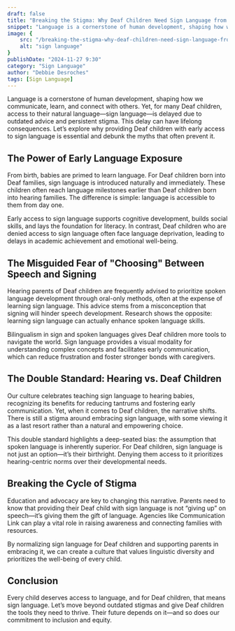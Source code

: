 ```yaml
---
draft: false
title: "Breaking the Stigma: Why Deaf Children Need Sign Language from the Start"
snippet: "Language is a cornerstone of human development, shaping how we communicate, learn, and connect with others. Yet, for many Deaf children, access to their natural language—sign language—is delayed due to outdated advice and persistent stigma. This delay can have lifelong consequences. Let’s explore why providing Deaf children with early access to sign language is essential and debunk the myths that often prevent it."
image: {
    src: "/breaking-the-stigma-why-deaf-children-need-sign-language-from-the-start.jpg",
    alt: "sign language"
}
publishDate: "2024-11-27 9:30"
category: "Sign Language"
author: "Debbie Desroches"
tags: [Sign Language]
---
```

Language is a cornerstone of human development, shaping how we communicate, learn, and connect with others. Yet, for many Deaf children, access to their natural language—sign language—is delayed due to outdated advice and persistent stigma. This delay can have lifelong consequences. Let’s explore why providing Deaf children with early access to sign language is essential and debunk the myths that often prevent it.

## The Power of Early Language Exposure

From birth, babies are primed to learn language. For Deaf children born into Deaf families, sign language is introduced naturally and immediately. These children often reach language milestones earlier than Deaf children born into hearing families. The difference is simple: language is accessible to them from day one.

Early access to sign language supports cognitive development, builds social skills, and lays the foundation for literacy. In contrast, Deaf children who are denied access to sign language often face language deprivation, leading to delays in academic achievement and emotional well-being.

## The Misguided Fear of "Choosing" Between Speech and Signing

Hearing parents of Deaf children are frequently advised to prioritize spoken language development through oral-only methods, often at the expense of learning sign language. This advice stems from a misconception that signing will hinder speech development. Research shows the opposite: learning sign language can actually enhance spoken language skills.

Bilingualism in sign and spoken languages gives Deaf children more tools to navigate the world. Sign language provides a visual modality for understanding complex concepts and facilitates early communication, which can reduce frustration and foster stronger bonds with caregivers.

## The Double Standard: Hearing vs. Deaf Children

Our culture celebrates teaching sign language to hearing babies, recognizing its benefits for reducing tantrums and fostering early communication. Yet, when it comes to Deaf children, the narrative shifts. There is still a stigma around embracing sign language, with some viewing it as a last resort rather than a natural and empowering choice.

This double standard highlights a deep-seated bias: the assumption that spoken language is inherently superior. For Deaf children, sign language is not just an option—it’s their birthright. Denying them access to it prioritizes hearing-centric norms over their developmental needs.

## Breaking the Cycle of Stigma

Education and advocacy are key to changing this narrative. Parents need to know that providing their Deaf child with sign language is not “giving up” on speech—it’s giving them the gift of language. Agencies like Communication Link can play a vital role in raising awareness and connecting families with resources.

By normalizing sign language for Deaf children and supporting parents in embracing it, we can create a culture that values linguistic diversity and prioritizes the well-being of every child.

## Conclusion

Every child deserves access to language, and for Deaf children, that means sign language. Let’s move beyond outdated stigmas and give Deaf children the tools they need to thrive. Their future depends on it—and so does our commitment to inclusion and equity.